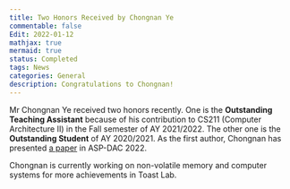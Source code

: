 ```yaml
---
title: Two Honors Received by Chongnan Ye
commentable: false
Edit: 2022-01-12
mathjax: true
mermaid: true
status: Completed
tags: News
categories: General 
description: Congratulations to Chongnan!
---
```


<p>Mr Chongnan Ye received two honors recently. One is the <b>Outstanding Teaching Assistant</b> because of his contribution to CS211 (Computer Architecture II) in the Fall semester of AY 2021/2022. The other one is the <b>Outstanding Student</b> of AY 2020/2021. As the first author, Chongnan has presented <a href="https://tsys.jp/aspdac/2022/program/program_abst.html#3D-2" target="_blank">a paper</a> in ASP-DAC 2022.</p>

<p>Chongnan is currently working on non-volatile memory and computer systems for more achievements in Toast Lab.</p>
